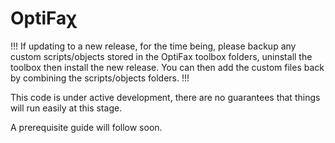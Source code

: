 # OptiFaχ
!!! If updating to a new release, for the time being, please backup any custom scripts/objects stored in the OptiFax toolbox folders, uninstall the toolbox then install the new release. You can then add the custom files back by combining the scripts/objects folders. !!!

This code is under active development, there are no guarantees that things will run easily at this stage.

A prerequisite guide will follow soon.
